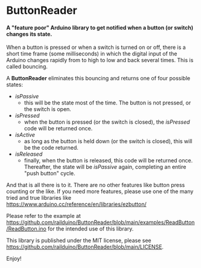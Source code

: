 # ButtonReader
#### A "feature poor" Arduino library to get notified when a button (or switch) changes its state.

When a button is pressed or when a switch is turned on or off, there is a short time frame (some milliseconds) in which the digital input of the Arduino changes rapidly from to high to low and back several times. This is called bouncing.

A **ButtonReader** eliminates this bouncing and returns one of four possible states:

- *isPassive*
  - this will be the state most of the time. The button is not pressed, or the switch is open.
- *isPressed*
  - when the button is pressed (or the switch is closed), the *isPressed* code will be returned once.
- *isActive*
  - as long as the button is held down (or the switch is closed), this will be the code returned.
- *isReleased*
  - finally, when the button is released, this code will be returned once. Thereafter, the state will be *isPassive* again, completing an entire "push button" cycle.

And that is all there is to it. There are no other features like button press counting or the like. If you need more features, please use one of the many tried and true libraries like https://www.arduino.cc/reference/en/libraries/ezbutton/

Please refer to the example at https://github.com/railduino/ButtonReader/blob/main/examples/ReadButton/ReadButton.ino for the intended use of this library.

This library is published under the MIT license, please see https://github.com/railduino/ButtonReader/blob/main/LICENSE.

Enjoy!





